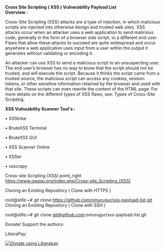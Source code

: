 <b>Cross Site Scripting ( XSS ) Vulnerability Payload List</b>
</br>
<b>Overview :</b>

Cross-Site Scripting (XSS) attacks are a type of injection, in which malicious scripts are injected into otherwise benign and trusted web sites. XSS attacks occur when an attacker uses a web application to send malicious code, generally in the form of a browser side script, to a different end user. Flaws that allow these attacks to succeed are quite widespread and occur anywhere a web application uses input from a user within the output it generates without validating or encoding it.

An attacker can use XSS to send a malicious script to an unsuspecting user. The end user’s browser has no way to know that the script should not be trusted, and will execute the script. Because it thinks the script came from a trusted source, the malicious script can access any cookies, session tokens, or other sensitive information retained by the browser and used with that site. These scripts can even rewrite the content of the HTML page. For more details on the different types of XSS flaws, see: Types of Cross-Site Scripting.

<b>XSS Vulneability Scanner Tool's :</b>

•	XSStrike

•	BruteXSS Terminal

•	BruteXSS GUI

•	XSS Scanner Online

•	XSSer

•	xsscrapy



Cross-site Scripting (XSS)
point_right https://www.owasp.org/index.php/Cross-site_Scripting_(XSS)


Cloning an Existing Repository ( Clone with HTTPS )

root@slife:~# git clone https://github.com/omurugur/xss-payload-list.git
Cloning an Existing Repository ( Clone with SSH )

root@slife:~# git clone git@github.com:omurugur/xss-payload-list.git

Donate!
Support the authors:


LiberaPay:

<noscript><a href="https://liberapay.com/slife/donate"><img alt="Donate using Liberapay" src="https://liberapay.com/assets/widgets/donate.svg"></a></noscript>
